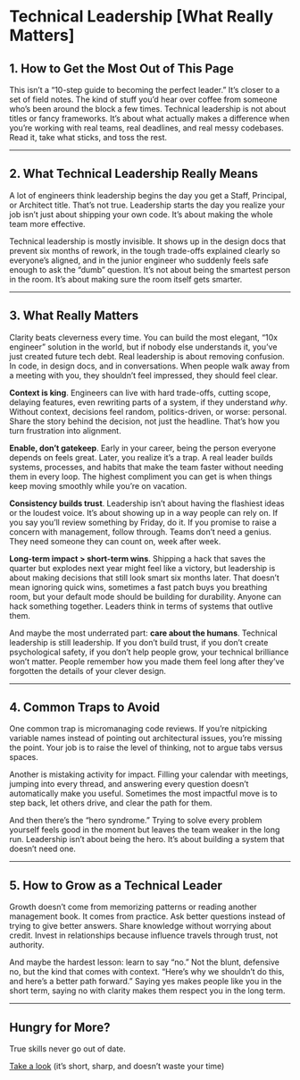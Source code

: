 # Technical Leadership [What Really Matters]

## 1. How to Get the Most Out of This Page  
This isn’t a “10-step guide to becoming the perfect leader.” It’s closer to a set of field notes. The kind of stuff you’d hear over coffee from someone who’s been around the block a few times. Technical leadership is not about titles or fancy frameworks. It’s about what actually makes a difference when you’re working with real teams, real deadlines, and real messy codebases. Read it, take what sticks, and toss the rest.  

---

## 2. What Technical Leadership Really Means  
A lot of engineers think leadership begins the day you get a Staff, Principal, or Architect title. That’s not true. Leadership starts the day you realize your job isn’t just about shipping your own code. It’s about making the whole team more effective.  

Technical leadership is mostly invisible. It shows up in the design docs that prevent six months of rework, in the tough trade-offs explained clearly so everyone’s aligned, and in the junior engineer who suddenly feels safe enough to ask the “dumb” question. It’s not about being the smartest person in the room. It’s about making sure the room itself gets smarter.  

---

## 3. What Really Matters  
Clarity beats cleverness every time. You can build the most elegant, “10x engineer” solution in the world, but if nobody else understands it, you’ve just created future tech debt. Real leadership is about removing confusion. In code, in design docs, and in conversations. When people walk away from a meeting with you, they shouldn’t feel impressed, they should feel clear.  

**Context is king**. Engineers can live with hard trade-offs, cutting scope, delaying features, even rewriting parts of a system, if they understand *why*. Without context, decisions feel random, politics-driven, or worse: personal. Share the story behind the decision, not just the headline. That’s how you turn frustration into alignment.  

**Enable, don’t gatekeep**. Early in your career, being the person everyone depends on feels great. Later, you realize it’s a trap. A real leader builds systems, processes, and habits that make the team faster without needing them in every loop. The highest compliment you can get is when things keep moving smoothly while you’re on vacation.  

**Consistency builds trust**. Leadership isn’t about having the flashiest ideas or the loudest voice. It’s about showing up in a way people can rely on. If you say you’ll review something by Friday, do it. If you promise to raise a concern with management, follow through. Teams don’t need a genius. They need someone they can count on, week after week.  

**Long-term impact > short-term wins**. Shipping a hack that saves the quarter but explodes next year might feel like a victory, but leadership is about making decisions that still look smart six months later. That doesn’t mean ignoring quick wins, sometimes a fast patch buys you breathing room, but your default mode should be building for durability. Anyone can hack something together. Leaders think in terms of systems that outlive them.  

And maybe the most underrated part: **care about the humans**. Technical leadership is still leadership. If you don’t build trust, if you don’t create psychological safety, if you don’t help people grow, your technical brilliance won’t matter. People remember how you made them feel long after they’ve forgotten the details of your clever design.  

---

## 4. Common Traps to Avoid  
One common trap is micromanaging code reviews. If you’re nitpicking variable names instead of pointing out architectural issues, you’re missing the point. Your job is to raise the level of thinking, not to argue tabs versus spaces.  

Another is mistaking activity for impact. Filling your calendar with meetings, jumping into every thread, and answering every question doesn’t automatically make you useful. Sometimes the most impactful move is to step back, let others drive, and clear the path for them.  

And then there’s the “hero syndrome.” Trying to solve every problem yourself feels good in the moment but leaves the team weaker in the long run. Leadership isn’t about being the hero. It’s about building a system that doesn’t need one.  

---

## 5. How to Grow as a Technical Leader  
Growth doesn’t come from memorizing patterns or reading another management book. It comes from practice. Ask better questions instead of trying to give better answers. Share knowledge without worrying about credit. Invest in relationships because influence travels through trust, not authority.  

And maybe the hardest lesson: learn to say “no.” Not the blunt, defensive no, but the kind that comes with context. “Here’s why we shouldn’t do this, and here’s a better path forward.” Saying yes makes people like you in the short term, saying no with clarity makes them respect you in the long term.  

---

## Hungry for More?

True skills never go out of date.

[Take a look](https://www.bytestoskills.co/) (it’s short, sharp, and doesn’t waste your time)
